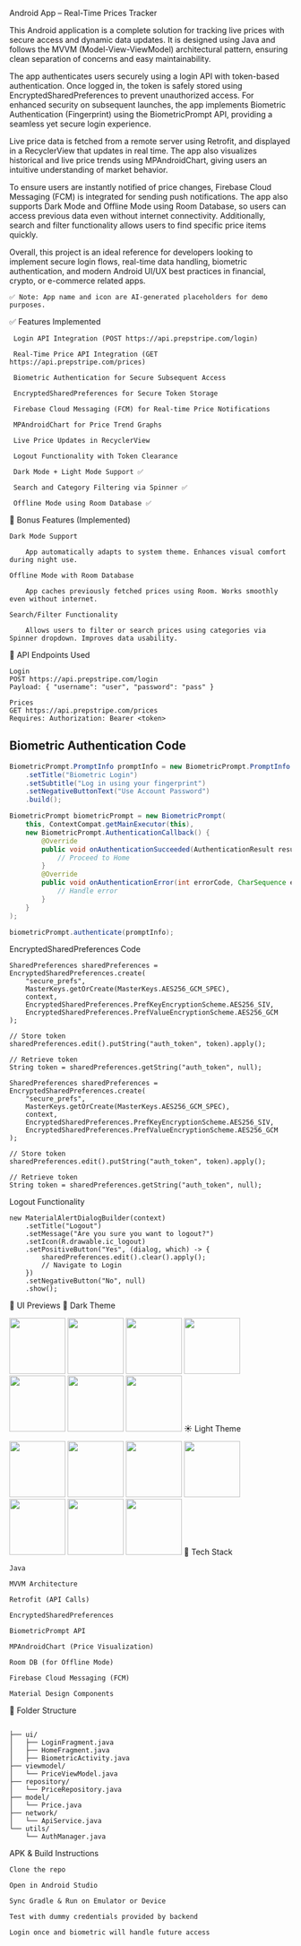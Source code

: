  Android App – Real-Time Prices Tracker

This Android application is a complete solution for tracking live prices with secure access and dynamic data updates. It is designed using Java and follows the MVVM (Model-View-ViewModel) architectural pattern, ensuring clean separation of concerns and easy maintainability.

The app authenticates users securely using a login API with token-based authentication. Once logged in, the token is safely stored using EncryptedSharedPreferences to prevent unauthorized access. For enhanced security on subsequent launches, the app implements Biometric Authentication (Fingerprint) using the BiometricPrompt API, providing a seamless yet secure login experience.

Live price data is fetched from a remote server using Retrofit, and displayed in a RecyclerView that updates in real time. The app also visualizes historical and live price trends using MPAndroidChart, giving users an intuitive understanding of market behavior.

To ensure users are instantly notified of price changes, Firebase Cloud Messaging (FCM) is integrated for sending push notifications. The app also supports Dark Mode and Offline Mode using Room Database, so users can access previous data even without internet connectivity. Additionally, search and filter functionality allows users to find specific price items quickly.

Overall, this project is an ideal reference for developers looking to implement secure login flows, real-time data handling, biometric authentication, and modern Android UI/UX best practices in financial, crypto, or e-commerce related apps.

    ✅ Note: App name and icon are AI-generated placeholders for demo purposes.

✅ Features Implemented

     Login API Integration (POST https://api.prepstripe.com/login)

     Real-Time Price API Integration (GET https://api.prepstripe.com/prices)

     Biometric Authentication for Secure Subsequent Access

     EncryptedSharedPreferences for Secure Token Storage

     Firebase Cloud Messaging (FCM) for Real-time Price Notifications

     MPAndroidChart for Price Trend Graphs

     Live Price Updates in RecyclerView

     Logout Functionality with Token Clearance

     Dark Mode + Light Mode Support ✅

     Search and Category Filtering via Spinner ✅

     Offline Mode using Room Database ✅

🌟 Bonus Features (Implemented)

    Dark Mode Support

        App automatically adapts to system theme. Enhances visual comfort during night use.

    Offline Mode with Room Database

        App caches previously fetched prices using Room. Works smoothly even without internet.

    Search/Filter Functionality

        Allows users to filter or search prices using categories via Spinner dropdown. Improves data usability.

🔗 API Endpoints Used

    Login
    POST https://api.prepstripe.com/login
    Payload: { "username": "user", "password": "pass" }

    Prices
    GET https://api.prepstripe.com/prices
    Requires: Authorization: Bearer <token>
    

##  Biometric Authentication Code

```java
BiometricPrompt.PromptInfo promptInfo = new BiometricPrompt.PromptInfo.Builder()
    .setTitle("Biometric Login")
    .setSubtitle("Log in using your fingerprint")
    .setNegativeButtonText("Use Account Password")
    .build();

BiometricPrompt biometricPrompt = new BiometricPrompt(
    this, ContextCompat.getMainExecutor(this),
    new BiometricPrompt.AuthenticationCallback() {
        @Override
        public void onAuthenticationSucceeded(AuthenticationResult result) {
            // Proceed to Home
        }
        @Override
        public void onAuthenticationError(int errorCode, CharSequence errString) {
            // Handle error
        }
    }
);

biometricPrompt.authenticate(promptInfo);
```

EncryptedSharedPreferences Code
```
SharedPreferences sharedPreferences = EncryptedSharedPreferences.create(
    "secure_prefs",
    MasterKeys.getOrCreate(MasterKeys.AES256_GCM_SPEC),
    context,
    EncryptedSharedPreferences.PrefKeyEncryptionScheme.AES256_SIV,
    EncryptedSharedPreferences.PrefValueEncryptionScheme.AES256_GCM
);

// Store token
sharedPreferences.edit().putString("auth_token", token).apply();

// Retrieve token
String token = sharedPreferences.getString("auth_token", null);

SharedPreferences sharedPreferences = EncryptedSharedPreferences.create(
    "secure_prefs",
    MasterKeys.getOrCreate(MasterKeys.AES256_GCM_SPEC),
    context,
    EncryptedSharedPreferences.PrefKeyEncryptionScheme.AES256_SIV,
    EncryptedSharedPreferences.PrefValueEncryptionScheme.AES256_GCM
);

// Store token
sharedPreferences.edit().putString("auth_token", token).apply();

// Retrieve token
String token = sharedPreferences.getString("auth_token", null);
```

Logout Functionality
```
new MaterialAlertDialogBuilder(context)
    .setTitle("Logout")
    .setMessage("Are you sure you want to logout?")
    .setIcon(R.drawable.ic_logout)
    .setPositiveButton("Yes", (dialog, which) -> {
        sharedPreferences.edit().clear().apply();
        // Navigate to Login
    })
    .setNegativeButton("No", null)
    .show();
```

🎨 UI Previews
🌙 Dark Theme

<img src="https://github.com/user-attachments/assets/47f11981-a720-4ec4-9776-add711e6cded" width="100"/> <img src="https://github.com/user-attachments/assets/c628dc53-f72c-4c53-9e8c-f59c24e4ec6f" width="100"/> <img src="https://github.com/user-attachments/assets/1a4646f7-8b75-4602-b68e-3813aba5c5c5" width="100"/> <img src="https://github.com/user-attachments/assets/ab0b64c9-b015-498f-9e13-c397e1b53e7d" width="100"/> <img src="https://github.com/user-attachments/assets/9b4088bc-0c62-4f9c-94b9-61c6196aabaa" width="100"/> <img src="https://github.com/user-attachments/assets/a3e08e9f-8699-4530-9a86-9b2bc8cff51c" width="100"/> <img src="https://github.com/user-attachments/assets/09c6812b-e697-4fc6-86c4-4edbe834c8dc" width="100"/>
☀️ Light Theme

<img src="https://github.com/user-attachments/assets/08fc17d7-03ce-4241-8eef-d672ba2bb0f2" width="100"/> <img src="https://github.com/user-attachments/assets/8ce05ed2-6c15-40af-be7c-1c915a24e340" width="100"/> <img src="https://github.com/user-attachments/assets/3caaa725-5223-4776-aacd-5cd3f712d07a" width="100"/> <img src="https://github.com/user-attachments/assets/6f217a21-090c-4816-b4fd-2be54e1d4a23" width="100"/> <img src="https://github.com/user-attachments/assets/2c01ac91-1689-42fc-962c-52cd44af795f" width="100"/> <img src="https://github.com/user-attachments/assets/a633cfc6-3ad0-48a6-9599-ac33d5d4ec28" width="100"/> <img src="https://github.com/user-attachments/assets/52c63100-a085-47c4-b917-3db7e3f2ee64" width="100"/>
🧰 Tech Stack

    Java

    MVVM Architecture

    Retrofit (API Calls)

    EncryptedSharedPreferences

    BiometricPrompt API

    MPAndroidChart (Price Visualization)

    Room DB (for Offline Mode)

    Firebase Cloud Messaging (FCM)

    Material Design Components

📂 Folder Structure
```

├── ui/
│   ├── LoginFragment.java
│   ├── HomeFragment.java
│   ├── BiometricActivity.java
├── viewmodel/
│   └── PriceViewModel.java
├── repository/
│   └── PriceRepository.java
├── model/
│   └── Price.java
├── network/
│   └── ApiService.java
└── utils/
    └── AuthManager.java
```

 APK & Build Instructions

    Clone the repo

    Open in Android Studio

    Sync Gradle & Run on Emulator or Device

    Test with dummy credentials provided by backend

    Login once and biometric will handle future access
